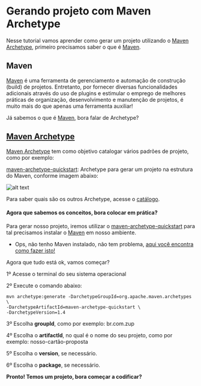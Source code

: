# Gerando projeto com Maven Archetype

Nesse tutorial vamos aprender como gerar um projeto utilizando o [Maven Archetype](https://maven.apache.org/archetype/index.html), primeiro precisamos saber o 
que é [Maven](https://maven.apache.org/what-is-maven.html).

## Maven

[Maven](https://maven.apache.org/what-is-maven.html) é uma ferramenta de gerenciamento e automação 
de construção (build) de projetos. Entretanto, por fornecer diversas funcionalidades adicionais através do uso de 
plugins e estimular o emprego de melhores práticas de organização, desenvolvimento e manutenção de projetos, é 
muito mais do que apenas uma ferramenta auxiliar!

Já sabemos o que é [Maven](https://maven.apache.org/what-is-maven.html), bora falar de Archetype?

## [Maven Archetype](https://maven.apache.org/archetype/index.html)

[Maven Archetype](https://maven.apache.org/archetype/index.html) tem como objetivo catalogar vários padrões de projeto, 
como por exemplo:

[maven-archetype-quickstart](https://maven.apache.org/archetypes/maven-archetype-quickstart/): Archetype para gerar um 
projeto na estrutura do Maven, conforme imagem abaixo:

![alt text](../images/maven-001.png "maven-archetype-quickstart")

Para saber quais são os outros Archetype, acesse o [catálogo](https://maven.apache.org/archetypes).

#### Agora que sabemos os conceitos, bora colocar em prática?

Para gerar nosso projeto, iremos utilizar o [maven-archetype-quickstart](https://maven.apache.org/archetypes/maven-archetype-quickstart/) 
para tal precisamos instalar o [Maven](https://maven.apache.org/what-is-maven.html) em nosso ambiente.

- Ops, não tenho Maven instalado, não tem problema, [aqui você encontra como fazer isto!](https://maven.apache.org/install.html)

Agora que tudo está ok, vamos começar?

1º Acesse o terminal do seu sistema operacional

2º Execute o comando abaixo:

```
mvn archetype:generate -DarchetypeGroupId=org.apache.maven.archetypes \
-DarchetypeArtifactId=maven-archetype-quickstart \
-DarchetypeVersion=1.4
```

3º Escolha **groupId**, como por exemplo: br.com.zup

4º Escolha o **artifactId**, no qual é o nome do seu projeto, como por exemplo: nosso-cartão-proposta

5º Escolha o **version**, se necessário.

6º Escolha o **package**, se necessário.

**Pronto! Temos um projeto, bora começar a codificar?**
